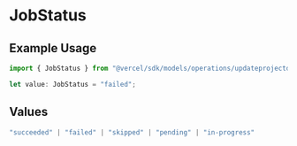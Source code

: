 # JobStatus

## Example Usage

```typescript
import { JobStatus } from "@vercel/sdk/models/operations/updateprojectdatacache.js";

let value: JobStatus = "failed";
```

## Values

```typescript
"succeeded" | "failed" | "skipped" | "pending" | "in-progress"
```